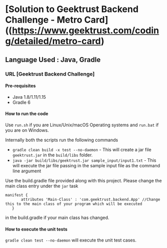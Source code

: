 # [Solution to Geektrust Backend Challenge - Metro Card]((https://www.geektrust.com/coding/detailed/metro-card)

## Language Used : Java, Gradle

### URL [Geektrust Backend Challenge]

#### Pre-requisites
* Java 1.8/1.11/1.15
* Gradle 6

#### How to run the code
Use `run.sh` if you are Linux/Unix/macOS Operating systems and `run.bat` if you are on Windows.

Internally both the scripts run the following commands 

 * `gradle clean build -x test --no-daemon` - This will create a jar file `geektrust.jar` in the `build/libs` folder.
 * `java -jar build/libs/geektrust.jar sample_input/input1.txt` - This will execute the jar file passing in the sample input file as the command line argument

 Use the build.gradle file provided along with this project. Please change the main class entry under the `jar` task

 ```
 manifest {
        attributes 'Main-Class' : 'com.geektrust.backend.App' //Change this to the main class of your program which will be executed
    }
```
in the build.gradle if your main class has changed.

 #### How to execute the unit tests

 `gradle clean test --no-daemon` will execute the unit test cases.


